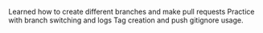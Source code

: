 Learned how to create different branches and make pull requests Practice with branch switching and logs Tag creation and push gitignore usage.
